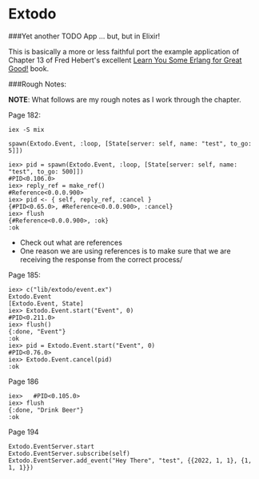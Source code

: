 # Extodo

###Yet another TODO App … but, but in Elixir!

This is basically a more or less faithful port the example application of Chapter 13 of Fred Hebert's excellent [Learn You Some Erlang for Great Good!](http://learnyousomeerlang.com/) book.

###Rough Notes:

__NOTE__: What follows are my rough notes as I work through the chapter.

Page 182:

`iex -S mix`

`spawn(Extodo.Event, :loop, [State[server: self, name: "test", to_go: 5]])`

```
iex> pid = spawn(Extodo.Event, :loop, [State[server: self, name: "test", to_go: 500]])
#PID<0.106.0>
iex> reply_ref = make_ref()
#Reference<0.0.0.900>
iex> pid <- { self, reply_ref, :cancel }
{#PID<0.65.0>, #Reference<0.0.0.900>, :cancel}
iex> flush
{#Reference<0.0.0.900>, :ok}
:ok
```

* Check out what are references
* One reason we are using references is to make sure that we are receiving the response from the correct process/

Page 185:

```
iex> c("lib/extodo/event.ex")
Extodo.Event
[Extodo.Event, State]
iex> Extodo.Event.start("Event", 0)
#PID<0.211.0>
iex> flush()
{:done, "Event"}
:ok
iex> pid = Extodo.Event.start("Event", 0)
#PID<0.76.0>
iex> Extodo.Event.cancel(pid)
:ok
```

Page 186

```
iex>   #PID<0.105.0>
iex> flush
{:done, "Drink Beer"}
:ok
```
Page 194

```
Extodo.EventServer.start
Extodo.EventServer.subscribe(self)
Extodo.EventServer.add_event("Hey There", "test", {{2022, 1, 1}, {1, 1, 1}})

```